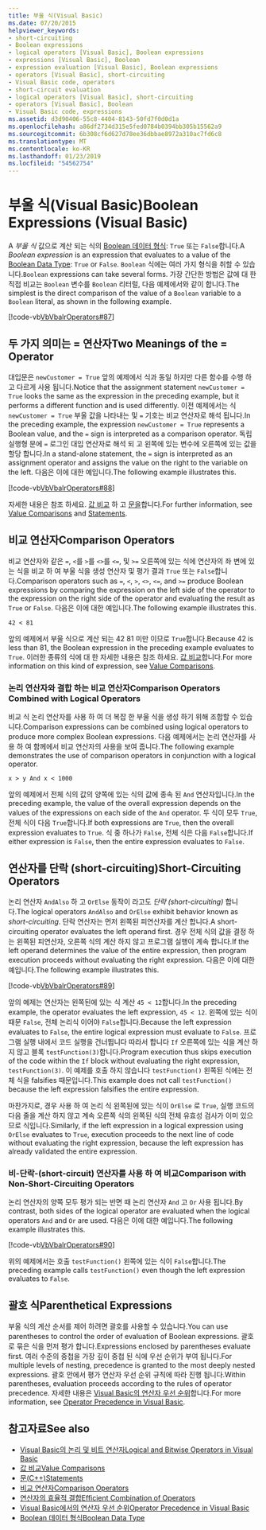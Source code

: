 ```yaml
---
title: 부울 식(Visual Basic)
ms.date: 07/20/2015
helpviewer_keywords:
- short-circuiting
- Boolean expressions
- logical operators [Visual Basic], Boolean expressions
- expressions [Visual Basic], Boolean
- expression evaluation [Visual Basic], Boolean expressions
- operators [Visual Basic], short-circuiting
- Visual Basic code, operators
- short-circuit evaluation
- logical operators [Visual Basic], short-circuiting
- operators [Visual Basic], Boolean
- Visual Basic code, expressions
ms.assetid: d3d90406-55c8-4404-8143-50fd7f0d0d1a
ms.openlocfilehash: a86df2734d315e5fed0784b0394bb305b15562a9
ms.sourcegitcommit: 6b308cf6d627d78ee36dbbae8972a310ac7fd6c8
ms.translationtype: MT
ms.contentlocale: ko-KR
ms.lasthandoff: 01/23/2019
ms.locfileid: "54562754"
---
```

# <a name="boolean-expressions-visual-basic"></a><span data-ttu-id="f1d63-102">부울 식(Visual Basic)</span><span class="sxs-lookup"><span data-stu-id="f1d63-102">Boolean Expressions (Visual Basic)</span></span>
<span data-ttu-id="f1d63-103">A *부울 식* 값으로 계산 되는 식의 [Boolean 데이터 형식](../../../../visual-basic/language-reference/data-types/boolean-data-type.md): `True` 또는 `False`합니다.</span><span class="sxs-lookup"><span data-stu-id="f1d63-103">A *Boolean expression* is an expression that evaluates to a value of the [Boolean Data Type](../../../../visual-basic/language-reference/data-types/boolean-data-type.md): `True` or `False`.</span></span> <span data-ttu-id="f1d63-104">`Boolean` 식에는 여러 가지 형식을 취할 수 있습니다.</span><span class="sxs-lookup"><span data-stu-id="f1d63-104">`Boolean` expressions can take several forms.</span></span> <span data-ttu-id="f1d63-105">가장 간단한 방법은 값에 대 한 직접 비교는 `Boolean` 변수를 `Boolean` 리터럴, 다음 예제에서와 같이 합니다.</span><span class="sxs-lookup"><span data-stu-id="f1d63-105">The simplest is the direct comparison of the value of a `Boolean` variable to a `Boolean` literal, as shown in the following example.</span></span>  
  
 [!code-vb[VbVbalrOperators#87](../../../../visual-basic/language-reference/operators/codesnippet/VisualBasic/boolean-expressions_1.vb)]  
  
## <a name="two-meanings-of-the--operator"></a><span data-ttu-id="f1d63-106">두 가지 의미는 = 연산자</span><span class="sxs-lookup"><span data-stu-id="f1d63-106">Two Meanings of the = Operator</span></span>  
 <span data-ttu-id="f1d63-107">대입문은 `newCustomer = True` 앞의 예제에서 식과 동일 하지만 다른 함수를 수행 하 고 다르게 사용 됩니다.</span><span class="sxs-lookup"><span data-stu-id="f1d63-107">Notice that the assignment statement `newCustomer = True` looks the same as the expression in the preceding example, but it performs a different function and is used differently.</span></span> <span data-ttu-id="f1d63-108">이전 예제에서는 식 `newCustomer = True` 부울 값을 나타내는 및 `=` 기호는 비교 연산자로 해석 됩니다.</span><span class="sxs-lookup"><span data-stu-id="f1d63-108">In the preceding example, the expression `newCustomer = True` represents a Boolean value, and the `=` sign is interpreted as a comparison operator.</span></span> <span data-ttu-id="f1d63-109">독립 실행형 문에 `=` 로그인 대입 연산자로 해석 되 고 왼쪽에 있는 변수에 오른쪽에 있는 값을 할당 합니다.</span><span class="sxs-lookup"><span data-stu-id="f1d63-109">In a stand-alone statement, the `=` sign is interpreted as an assignment operator and assigns the value on the right to the variable on the left.</span></span> <span data-ttu-id="f1d63-110">다음은 이에 대한 예입니다.</span><span class="sxs-lookup"><span data-stu-id="f1d63-110">The following example illustrates this.</span></span>  
  
 [!code-vb[VbVbalrOperators#88](../../../../visual-basic/language-reference/operators/codesnippet/VisualBasic/boolean-expressions_2.vb)]  
  
 <span data-ttu-id="f1d63-111">자세한 내용은 참조 하세요. [값 비교](../../../../visual-basic/programming-guide/language-features/operators-and-expressions/value-comparisons.md) 하 고 [문을](../../../../visual-basic/language-reference/statements/index.md)합니다.</span><span class="sxs-lookup"><span data-stu-id="f1d63-111">For further information, see [Value Comparisons](../../../../visual-basic/programming-guide/language-features/operators-and-expressions/value-comparisons.md) and [Statements](../../../../visual-basic/language-reference/statements/index.md).</span></span>  
  
## <a name="comparison-operators"></a><span data-ttu-id="f1d63-112">비교 연산자</span><span class="sxs-lookup"><span data-stu-id="f1d63-112">Comparison Operators</span></span>  
 <span data-ttu-id="f1d63-113">비교 연산자와 같은 `=`, `<`를 `>`를 `<>`를 `<=`, 및 `>=` 오른쪽에 있는 식에 연산자의 좌 변에 있는 식을 비교 하 여 부울 식을 생성 연산자 및 평가 결과 `True` 또는 `False`합니다.</span><span class="sxs-lookup"><span data-stu-id="f1d63-113">Comparison operators such as `=`, `<`, `>`, `<>`, `<=`, and `>=` produce Boolean expressions by comparing the expression on the left side of the operator to the expression on the right side of the operator and evaluating the result as `True` or `False`.</span></span> <span data-ttu-id="f1d63-114">다음은 이에 대한 예입니다.</span><span class="sxs-lookup"><span data-stu-id="f1d63-114">The following example illustrates this.</span></span>  
  
 `42 < 81`  
  
 <span data-ttu-id="f1d63-115">앞의 예제에서 부울 식으로 계산 되는 42 81 미만 이므로 `True`합니다.</span><span class="sxs-lookup"><span data-stu-id="f1d63-115">Because 42 is less than 81, the Boolean expression in the preceding example evaluates to `True`.</span></span> <span data-ttu-id="f1d63-116">이러한 종류의 식에 대 한 자세한 내용은 참조 하세요. [값 비교](../../../../visual-basic/programming-guide/language-features/operators-and-expressions/value-comparisons.md)합니다.</span><span class="sxs-lookup"><span data-stu-id="f1d63-116">For more information on this kind of expression, see [Value Comparisons](../../../../visual-basic/programming-guide/language-features/operators-and-expressions/value-comparisons.md).</span></span>  
  
### <a name="comparison-operators-combined-with-logical-operators"></a><span data-ttu-id="f1d63-117">논리 연산자와 결합 하는 비교 연산자</span><span class="sxs-lookup"><span data-stu-id="f1d63-117">Comparison Operators Combined with Logical Operators</span></span>  
 <span data-ttu-id="f1d63-118">비교 식 논리 연산자를 사용 하 여 더 복잡 한 부울 식을 생성 하기 위해 조합할 수 있습니다.</span><span class="sxs-lookup"><span data-stu-id="f1d63-118">Comparison expressions can be combined using logical operators to produce more complex Boolean expressions.</span></span> <span data-ttu-id="f1d63-119">다음 예제에서는 논리 연산자를 사용 하 여 함께에서 비교 연산자의 사용을 보여 줍니다.</span><span class="sxs-lookup"><span data-stu-id="f1d63-119">The following example demonstrates the use of comparison operators in conjunction with a logical operator.</span></span>  
  
 `x > y And x < 1000`  
  
 <span data-ttu-id="f1d63-120">앞의 예제에서 전체 식의 값의 양쪽에 있는 식의 값에 종속 된 `And` 연산자입니다.</span><span class="sxs-lookup"><span data-stu-id="f1d63-120">In the preceding example, the value of the overall expression depends on the values of the expressions on each side of the `And` operator.</span></span> <span data-ttu-id="f1d63-121">두 식이 모두 `True`, 전체 식이 다음 `True`합니다.</span><span class="sxs-lookup"><span data-stu-id="f1d63-121">If both expressions are `True`, then the overall expression evaluates to `True`.</span></span> <span data-ttu-id="f1d63-122">식 중 하나가 `False`, 전체 식은 다음 `False`합니다.</span><span class="sxs-lookup"><span data-stu-id="f1d63-122">If either expression is `False`, then the entire expression evaluates to `False`.</span></span>  
  
## <a name="short-circuiting-operators"></a><span data-ttu-id="f1d63-123">연산자를 단락 (short-circuiting)</span><span class="sxs-lookup"><span data-stu-id="f1d63-123">Short-Circuiting Operators</span></span>  
 <span data-ttu-id="f1d63-124">논리 연산자 `AndAlso` 하 고 `OrElse` 동작이 라고도 *단락 (short-circuiting)* 합니다.</span><span class="sxs-lookup"><span data-stu-id="f1d63-124">The logical operators `AndAlso` and `OrElse` exhibit behavior known as *short-circuiting*.</span></span> <span data-ttu-id="f1d63-125">단락 연산자는 먼저 왼쪽된 피연산자를 계산 합니다.</span><span class="sxs-lookup"><span data-stu-id="f1d63-125">A short-circuiting operator evaluates the left operand first.</span></span> <span data-ttu-id="f1d63-126">경우 전체 식의 값을 결정 하는 왼쪽된 피연산자, 오른쪽 식의 계산 하지 않고 프로그램 실행이 계속 합니다.</span><span class="sxs-lookup"><span data-stu-id="f1d63-126">If the left operand determines the value of the entire expression, then program execution proceeds without evaluating the right expression.</span></span> <span data-ttu-id="f1d63-127">다음은 이에 대한 예입니다.</span><span class="sxs-lookup"><span data-stu-id="f1d63-127">The following example illustrates this.</span></span>  
  
 [!code-vb[VbVbalrOperators#89](../../../../visual-basic/language-reference/operators/codesnippet/VisualBasic/boolean-expressions_3.vb)]  
  
 <span data-ttu-id="f1d63-128">앞의 예제는 연산자는 왼쪽된에 있는 식 계산 `45 < 12`합니다.</span><span class="sxs-lookup"><span data-stu-id="f1d63-128">In the preceding example, the operator evaluates the left expression, `45 < 12`.</span></span> <span data-ttu-id="f1d63-129">왼쪽에 있는 식이 때문 `False`, 전체 논리식 이어야 `False`합니다.</span><span class="sxs-lookup"><span data-stu-id="f1d63-129">Because the left expression evaluates to `False`, the entire logical expression must evaluate to `False`.</span></span> <span data-ttu-id="f1d63-130">프로그램 실행 내에서 코드 실행을 건너뜁니다 따라서 합니다 `If` 오른쪽에 있는 식을 계산 하지 않고 블록 `testFunction(3)`합니다.</span><span class="sxs-lookup"><span data-stu-id="f1d63-130">Program execution thus skips execution of the code within the `If` block without evaluating the right expression, `testFunction(3)`.</span></span> <span data-ttu-id="f1d63-131">이 예제를 호출 하지 않습니다 `testFunction()` 왼쪽된 식에는 전체 식을 falsifies 때문입니다.</span><span class="sxs-lookup"><span data-stu-id="f1d63-131">This example does not call `testFunction()` because the left expression falsifies the entire expression.</span></span>  
  
 <span data-ttu-id="f1d63-132">마찬가지로, 경우 사용 하 여 논리 식 왼쪽된에 있는 식이 `OrElse` 로 `True`, 실행 코드의 다음 줄을 계산 하지 않고 계속 오른쪽 식의 왼쪽된 식의 전체 유효성 검사가 이미 있으므로 식입니다.</span><span class="sxs-lookup"><span data-stu-id="f1d63-132">Similarly, if the left expression in a logical expression using `OrElse` evaluates to `True`, execution proceeds to the next line of code without evaluating the right expression, because the left expression has already validated the entire expression.</span></span>  
  
### <a name="comparison-with-non-short-circuiting-operators"></a><span data-ttu-id="f1d63-133">비-단락-(short-circuit) 연산자를 사용 하 여 비교</span><span class="sxs-lookup"><span data-stu-id="f1d63-133">Comparison with Non-Short-Circuiting Operators</span></span>  
 <span data-ttu-id="f1d63-134">논리 연산자의 양쪽 모두 평가 되는 반면 때 논리 연산자 `And` 고 `Or` 사용 됩니다.</span><span class="sxs-lookup"><span data-stu-id="f1d63-134">By contrast, both sides of the logical operator are evaluated when the logical operators `And` and `Or` are used.</span></span> <span data-ttu-id="f1d63-135">다음은 이에 대한 예입니다.</span><span class="sxs-lookup"><span data-stu-id="f1d63-135">The following example illustrates this.</span></span>  
  
 [!code-vb[VbVbalrOperators#90](../../../../visual-basic/language-reference/operators/codesnippet/VisualBasic/boolean-expressions_4.vb)]  
  
 <span data-ttu-id="f1d63-136">위의 예제에서는 호출 `testFunction()` 왼쪽에 있는 식이 `False`합니다.</span><span class="sxs-lookup"><span data-stu-id="f1d63-136">The preceding example calls `testFunction()` even though the left expression evaluates to `False`.</span></span>  
  
## <a name="parenthetical-expressions"></a><span data-ttu-id="f1d63-137">괄호 식</span><span class="sxs-lookup"><span data-stu-id="f1d63-137">Parenthetical Expressions</span></span>  
 <span data-ttu-id="f1d63-138">부울 식의 계산 순서를 제어 하려면 괄호를 사용할 수 있습니다.</span><span class="sxs-lookup"><span data-stu-id="f1d63-138">You can use parentheses to control the order of evaluation of Boolean expressions.</span></span> <span data-ttu-id="f1d63-139">괄호로 묶은 식을 먼저 평가 합니다.</span><span class="sxs-lookup"><span data-stu-id="f1d63-139">Expressions enclosed by parentheses evaluate first.</span></span> <span data-ttu-id="f1d63-140">여러 수준의 중첩을 가장 깊이 중첩 된 식에 우선 순위가 부여 됩니다.</span><span class="sxs-lookup"><span data-stu-id="f1d63-140">For multiple levels of nesting, precedence is granted to the most deeply nested expressions.</span></span> <span data-ttu-id="f1d63-141">괄호 안에서 평가 연산자 우선 순위 규칙에 따라 진행 됩니다.</span><span class="sxs-lookup"><span data-stu-id="f1d63-141">Within parentheses, evaluation proceeds according to the rules of operator precedence.</span></span> <span data-ttu-id="f1d63-142">자세한 내용은 [Visual Basic의 연산자 우선 순위](../../../../visual-basic/language-reference/operators/operator-precedence.md)합니다.</span><span class="sxs-lookup"><span data-stu-id="f1d63-142">For more information, see [Operator Precedence in Visual Basic](../../../../visual-basic/language-reference/operators/operator-precedence.md).</span></span>  
  
## <a name="see-also"></a><span data-ttu-id="f1d63-143">참고자료</span><span class="sxs-lookup"><span data-stu-id="f1d63-143">See also</span></span>
- [<span data-ttu-id="f1d63-144">Visual Basic의 논리 및 비트 연산자</span><span class="sxs-lookup"><span data-stu-id="f1d63-144">Logical and Bitwise Operators in Visual Basic</span></span>](../../../../visual-basic/programming-guide/language-features/operators-and-expressions/logical-and-bitwise-operators.md)
- [<span data-ttu-id="f1d63-145">값 비교</span><span class="sxs-lookup"><span data-stu-id="f1d63-145">Value Comparisons</span></span>](../../../../visual-basic/programming-guide/language-features/operators-and-expressions/value-comparisons.md)
- [<span data-ttu-id="f1d63-146">문(C++)</span><span class="sxs-lookup"><span data-stu-id="f1d63-146">Statements</span></span>](../../../../visual-basic/programming-guide/language-features/statements.md)
- [<span data-ttu-id="f1d63-147">비교 연산자</span><span class="sxs-lookup"><span data-stu-id="f1d63-147">Comparison Operators</span></span>](../../../../visual-basic/language-reference/operators/comparison-operators.md)
- [<span data-ttu-id="f1d63-148">연산자의 효율적 결합</span><span class="sxs-lookup"><span data-stu-id="f1d63-148">Efficient Combination of Operators</span></span>](../../../../visual-basic/programming-guide/language-features/operators-and-expressions/efficient-combination-of-operators.md)
- [<span data-ttu-id="f1d63-149">Visual Basic에서의 연산자 우선 순위</span><span class="sxs-lookup"><span data-stu-id="f1d63-149">Operator Precedence in Visual Basic</span></span>](../../../../visual-basic/language-reference/operators/operator-precedence.md)
- [<span data-ttu-id="f1d63-150">Boolean 데이터 형식</span><span class="sxs-lookup"><span data-stu-id="f1d63-150">Boolean Data Type</span></span>](../../../../visual-basic/language-reference/data-types/boolean-data-type.md)
